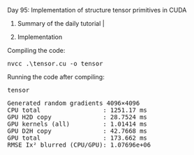 Day 95: Implementation of structure tensor primitives in CUDA

1) Summary of the daily tutorial
        |

2) Implementation

Compiling the code:

<pre>nvcc .\tensor.cu -o tensor</pre>

Running the code after compiling:

<pre>tensor</pre>

<pre>Generated random gradients 4096×4096
CPU total                 : 1251.17 ms
GPU H2D copy              : 28.7524 ms
GPU kernels (all)         : 1.01414 ms
GPU D2H copy              : 42.7668 ms
GPU total                 : 173.662 ms
RMSE Ix² blurred (CPU/GPU): 1.07696e+06</pre>